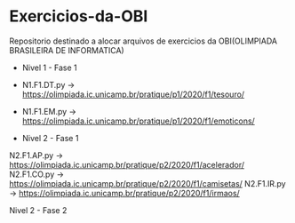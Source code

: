 # Exercicios-da-OBI
Repositorio destinado a alocar arquivos de exercicios da OBI(OLIMPIADA BRASILEIRA DE INFORMATICA)

- Nivel 1 - Fase 1

 - N1.F1.DT.py -> https://olimpiada.ic.unicamp.br/pratique/p1/2020/f1/tesouro/
 - N1.F1.EM.py -> https://olimpiada.ic.unicamp.br/pratique/p1/2020/f1/emoticons/

- Nivel 2 - Fase 1

 N2.F1.AP.py -> https://olimpiada.ic.unicamp.br/pratique/p2/2020/f1/acelerador/
 N2.F1.CO.py -> https://olimpiada.ic.unicamp.br/pratique/p2/2020/f1/camisetas/
 N2.F1.IR.py -> https://olimpiada.ic.unicamp.br/pratique/p2/2020/f1/irmaos/

 Nivel 2 - Fase 2